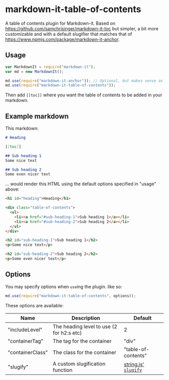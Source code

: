 # markdown-it-table-of-contents
A table of contents plugin for Markdown-it. Based on https://github.com/samchrisinger/markdown-it-toc but 
simpler, a bit more customizable and with a default slugifier that matches that of https://www.npmjs.com/package/markdown-it-anchor.

## Usage

``` javascript
var MarkdownIt = require("markdown-it");
var md = new MarkdownIt();

md.use(require("markdown-it-anchor")); // Optional, but makes sense as you really want to link to something
md.use(require("markdown-it-table-of-contents"));
```

Then add `[[toc]]` where you want the table of contents to be added in your markdown.

## Example markdown

This markdown:
``` markdown
# Heading

[[toc]]

## Sub heading 1
Some nice text

## Sub heading 2
Some even nicer text
```

... would render this HTML using the default options specified in "usage" above:
``` html
<h1 id="heading">Heading</h1>

<div class="table-of-contents">
  <ul>
    <li><a href="#sub-heading-1">Sub heading 1</a></li>
    <li><a href="#sub-heading-2">Sub heading 2</a></li>
  </ul>
</div>

<h2 id="sub-heading-1">Sub heading 1</h2>
<p>Some nice text</p>

<h2 id="sub-heading-2">Sub heading 2</h2>
<p>Some even nicer text</p>
```

## Options

You may specify options when `use`ing the plugin. like so:
``` javascript
md.use(require("markdown-it-table-of-contents", options));
```

These options are available:

Name              | Description                               | Default
------------------|-------------------------------------------|------------------------------------
"includeLevel"    | The heading level to use (2 for h2:s etc) | 2
"containerTag"    | The tag for the container                 | "div"
"containerClass"  | The class for the container               | "table-of-contents"
"slugify"         | A custom slugification function           | [string.js' `slugify`][slugify]

[slugify]: http://stringjs.com/#methods/slugify
